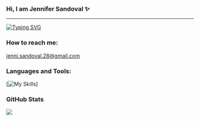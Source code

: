 ### Hi, I am Jennifer Sandoval ✨
<hr>

[![Typing SVG](https://readme-typing-svg.herokuapp.com?font=Fire+code&pause=1000&color=F7093F&width=435&lines=Bioinformatics+engineer+;Junior+web+developer)](https://git.io/typing-svg)



### How to reach me: 

jenni.sandoval.28@gmail.com


### Languages and Tools:

[![My Skills](https://skillicons.dev/icons?i=js,html,css,aws,vue,azure,react,bash,bootstrap,linux,postgres,py,r,rails,ruby,sass)]

<!--
<a href="https://www.python.org" target="_blank"><img align="left" alt="Python" height ="42px" src="https://raw.githubusercontent.com/rahul-jha98/github_readme_icons/main/language_and_tools/square/python/python.svg"></a>
<a href="https://nodejs.org" target="_blank"><img align="left" alt="Node.js" height ="42px" src="https://raw.githubusercontent.com/rahul-jha98/github_readme_icons/main/language_and_tools/square/node/node.svg"></a>
<a href="https://www.r-project.org/" target="_blank"><img align="left" alt="R" height ="42px" src="https://raw.githubusercontent.com/jmnote/z-icons/master/svg/r.svg"></a>
<a href="https://www.ruby-lang.org/es/" target="_blank"><img align="left" alt="Ruby" height ="42px" src="https://raw.githubusercontent.com/jmnote/z-icons/master/svg/ruby.svg"></a>
<a href="https://www.javascript.com/" target="_blank"><img align="left" alt="Javascript" height ="42px" src="https://raw.githubusercontent.com/jmnote/z-icons/master/svg/javascript.svg"></a>  
<br/> 
-->

### GitHub Stats
<a href="https://github.com/anuraghazra/github-readme-stats">
  <img align="center" src="https://github-readme-stats.vercel.app/api/top-langs/?username=JennsiS&langs_count=5&theme=radical" />
</a>



